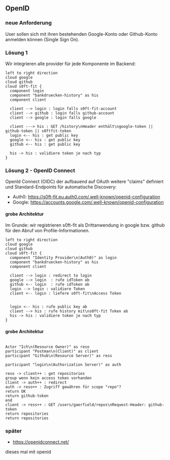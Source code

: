 <!--s-->
## OpenID

<!--v-->
### neue Anforderung

User sollen sich mit ihren bestehenden Google-Konto oder Github-Konto anmelden können (Single Sign On).

### Lösung 1

Wir integrieren alle provider für jede Komponente im Backend:

```puml
left to right direction
cloud google
cloud github
cloud s0ft-fit {
  component login
  component "bankdruecken-history" as his
  component client

  client --> login : login falls s0ft-fit-account
  client --> github : login falls github-account
  client --> google : login falls google

  client ---> his : GET /history\nHeader enthält\ngoogle-token || github-token || s0ftfit-token
  login <-- his : get public key
  google <-- his : get public key
  github <-- his : get public key

  his -> his : validiere token je nach typ
}
```

### Lösung 2 - OpenID Connect

OpenId Connect (OIDC) der aufbauend auf OAuth weitere "claims" definiert und Standard-Endpoints für automatische Discovery:

* Auth0: https://s0ft-fit.eu.auth0.com/.well-known/openid-configuration
* Google: https://accounts.google.com/.well-known/openid-configuration

#### grobe Architektur

Im Grunde: wir registrieren s0ft-fit als Drittanwendung in google bzw. github für den Abruf von Profile-Informationen.

```puml
left to right direction
cloud google
cloud github
cloud s0ft-fit {
  component "Identity Provider\n(Auth0)" as login
  component "bankdruecken-history" as his
  component client

  client --> login : redirect to login
  google --> login  : rufe idToken ab
  github <-- login  : rufe idToken ab
  login --> login : validiere Token
  client <-- login : liefere s0ft-fit\nAccess Token


  login <-- his : rufe public key ab
  client --> his : rufe history mit\ns0ft-fit Token ab
  his -> his : validiere token je nach typ
}
```

#### grobe Architektur

```puml

Actor "Ich\n(Resource Owner)" as reso
participant "Postman\n(Client)" as client
participant "Github\n(Resource Server)" as ress

participant "login\n(Authorization Server)" as auth

reso -> client++ : get repositories
group wenn kein access token vorhanden
client -> auth++ : redirect
auth -> reso++ : Zugriff gewähren für scope "repo"?
return OK
return github-token
end
client -> ress++ : GET /users/gaerfield/repos\nRequest-Header: github-token
return repositories
return repositories
```

###  später
* https://openidconnect.net/

dieses mal mit openid
